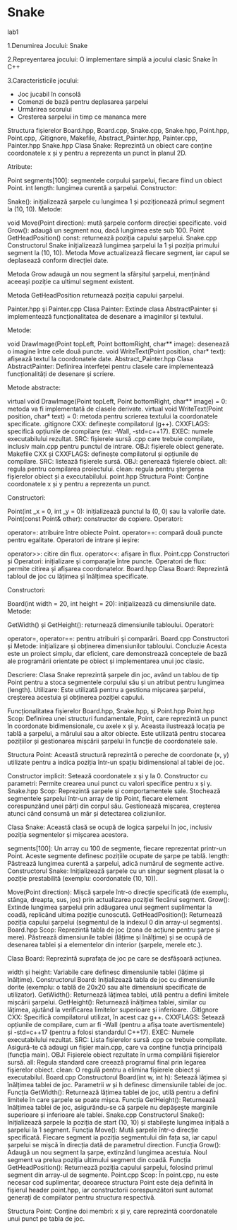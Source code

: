 # Snake
lab1

1.Denumirea Jocului:
Snake

2.Repreyentarea jocului:
O implementare simplă a jocului clasic Snake în C++

3.Caracteristicile jocului:
- Joc jucabil în consolă
- Comenzi de bază pentru deplasarea șarpelui
- Urmărirea scorului
- Cresterea sarpelui in timp ce mananca mere

Structura fișierelor
Board.hpp, Board.cpp, Snake.cpp, Snake.hpp, Point.hpp, Point.cpp, .Gitignore, Makefile, Abstract_Painter.hpp, Painter.cpp, Painter.hpp
Snake.hpp
Clasa Snake:
Reprezintă un obiect care conține coordonatele x și y pentru a reprezenta un punct în planul 2D.

Atribute:

Point segments[100]: segmentele corpului șarpelui, fiecare fiind un obiect Point.
int length: lungimea curentă a șarpelui.
Constructor:

Snake(): inițializează șarpele cu lungimea 1 și poziționează primul segment la (10, 10).
Metode:

void Move(Point direction): mută șarpele conform direcției specificate.
void Grow(): adaugă un segment nou, dacă lungimea este sub 100.
Point GetHeadPosition() const: returnează poziția capului șarpelui.
Snake.cpp
Constructorul Snake inițializează lungimea șarpelui la 1 și poziția primului segment la (10, 10).
Metoda Move actualizează fiecare segment, iar capul se deplasează conform direcției date.

Metoda Grow adaugă un nou segment la sfârșitul șarpelui, menținând aceeași poziție ca ultimul segment existent.

Metoda GetHeadPosition returnează poziția capului șarpelui.

Painter.hpp și Painter.cpp
Clasa Painter:
Extinde clasa AbstractPainter și implementează funcționalitatea de desenare a imaginilor și textului.

Metode:

void DrawImage(Point topLeft, Point bottomRight, char** image): desenează o imagine între cele două puncte.
void WriteText(Point position, char* text): afișează textul la coordonatele date.
Abstract_Painter.hpp
Clasa AbstractPainter:
Definirea interfeței pentru clasele care implementează funcționalități de desenare și scriere.

Metode abstracte:

virtual void DrawImage(Point topLeft, Point bottomRight, char** image) = 0: metoda va fi implementată de clasele derivate.
virtual void WriteText(Point position, char* text) = 0: metoda pentru scrierea textului la coordonatele specificate.
.gitignore
CXX: definește compilatorul (g++).
CXXFLAGS: specifică opțiunile de compilare (ex: -Wall, -std=c++17).
EXEC: numele executabilului rezultat.
SRC: fișierele sursă .cpp care trebuie compilate, inclusiv main.cpp pentru punctul de intrare.
OBJ: fișierele obiect generate.
Makefile
CXX și CXXFLAGS: definește compilatorul și opțiunile de compilare.
SRC: listează fișierele sursă.
OBJ: generează fișierele obiect.
all: regula pentru compilarea proiectului.
clean: regula pentru ștergerea fișierelor obiect și a executabilului.
point.hpp
Structura Point:
Conține coordonatele x și y pentru a reprezenta un punct.

Constructori:

Point(int _x = 0, int _y = 0): inițializează punctul la (0, 0) sau la valorile date.
Point(const Point& other): constructor de copiere.
Operatori:

operator=: atribuire între obiecte Point.
operator==: compară două puncte pentru egalitate.
Operatori de intrare și ieșire:

operator>>: citire din flux.
operator<<: afișare în flux.
Point.cpp
Constructori și Operatori: inițializare și comparație între puncte.
Operatori de flux: permite citirea și afișarea coordonatelor.
Board.hpp
Clasa Board:
Reprezintă tabloul de joc cu lățimea și înălțimea specificate.

Constructori:

Board(int width = 20, int height = 20): inițializează cu dimensiunile date.
Metode:

GetWidth() și GetHeight(): returnează dimensiunile tabloului.
Operatori:

operator=, operator==: pentru atribuiri și comparări.
Board.cpp
Constructori și Metode: inițializare și obținerea dimensiunilor tabloului.
Concluzie
Acesta este un proiect simplu, dar eficient, care demonstrează conceptele de bază ale programării orientate pe obiect și implementarea unui joc clasic.

Descriere: Clasa Snake reprezintă șarpele din joc, având un tablou de tip Point pentru a stoca segmentele corpului său și un atribut pentru lungimea (length). Utilizare: Este utilizată pentru a gestiona mișcarea șarpelui, creșterea acestuia și obținerea poziției capului.

Funcționalitatea fișierelor Board.hpp, Snake.hpp, și Point.hpp
Point.hpp
Scop: Definirea unei structuri fundamentale, Point, care reprezintă un punct în coordonate bidimensionale, cu axele x și y. Aceasta ilustrează locația pe tablă a șarpelui, a mărului sau a altor obiecte. Este utilizată pentru stocarea pozițiilor și gestionarea mișcării șarpelui în funcție de coordonatele sale.

Structura Point: Această structură reprezintă o pereche de coordonate (x, y) utilizate pentru a indica poziția într-un spațiu bidimensional al tablei de joc.

Constructor implicit: Setează coordonatele x și y la 0.
Constructor cu parametri: Permite crearea unui punct cu valori specifice pentru x și y.
Snake.hpp
Scop: Reprezintă șarpele și comportamentele sale. Stochează segmentele șarpelui într-un array de tip Point, fiecare element corespunzând unei părți din corpul său. Gestionează mișcarea, creșterea atunci când consumă un măr și detectarea coliziunilor.

Clasa Snake: Această clasă se ocupă de logica șarpelui în joc, inclusiv poziția segmentelor și mișcarea acestora.

segments[100]: Un array cu 100 de segmente, fiecare reprezentat printr-un Point. Aceste segmente definesc pozițiile ocupate de șarpe pe tablă.
length: Păstrează lungimea curentă a șarpelui, adică numărul de segmente active.
Constructorul Snake: Inițializează șarpele cu un singur segment plasat la o poziție prestabilită (exemplu: coordonatele (10, 10)).

Move(Point direction): Mișcă șarpele într-o direcție specificată (de exemplu, stânga, dreapta, sus, jos) prin actualizarea poziției fiecărui segment.
Grow(): Extinde lungimea șarpelui prin adăugarea unui segment suplimentar la coadă, replicând ultima poziție cunoscută.
GetHeadPosition(): Returnează poziția capului șarpelui (segmentul de la indexul 0 din array-ul segments).
Board.hpp
Scop: Reprezintă tabla de joc (zona de acțiune pentru șarpe și mere). Păstrează dimensiunile tablei (lățime și înălțime) și se ocupă de desenarea tablei și a elementelor din interior (șarpele, merele etc.).

Clasa Board: Reprezintă suprafața de joc pe care se desfășoară acțiunea.

width și height: Variabile care definesc dimensiunile tablei (lățime și înălțime).
Constructorul Board: Inițializează tabla de joc cu dimensiunile dorite (exemplu: o tablă de 20x20 sau alte dimensiuni specificate de utilizator).
GetWidth(): Returnează lățimea tablei, utilă pentru a defini limitele mișcării șarpelui.
GetHeight(): Returnează înălțimea tablei, similar cu lățimea, ajutând la verificarea limitelor superioare și inferioare.
.GitIgnore
CXX: Specifică compilatorul utilizat, în acest caz g++.
CXXFLAGS: Setează opțiunile de compilare, cum ar fi -Wall (pentru a afișa toate avertismentele) și -std=c++17 (pentru a folosi standardul C++17).
EXEC: Numele executabilului rezultat.
SRC: Lista fișierelor sursă .cpp ce trebuie compilate. Asigură-te că adaugi un fișier main.cpp, care va conține funcția principală (funcția main).
OBJ: Fișierele obiect rezultate în urma compilării fișierelor sursă.
all: Regula standard care creează programul final prin legarea fișierelor obiect.
clean: O regulă pentru a elimina fișierele obiect și executabilul.
Board.cpp
Constructorul Board(int w, int h): Setează lățimea și înălțimea tablei de joc. Parametrii w și h definesc dimensiunile tablei de joc.
Funcția GetWidth(): Returnează lățimea tablei de joc, utilă pentru a defini limitele în care șarpele se poate mișca.
Funcția GetHeight(): Returnează înălțimea tablei de joc, asigurându-se că șarpele nu depășește marginile superioare și inferioare ale tablei.
Snake.cpp
Constructorul Snake(): Inițializează șarpele la poziția de start (10, 10) și stabilește lungimea inițială a șarpelui la 1 segment.
Funcția Move(): Mută șarpele într-o direcție specificată. Fiecare segment ia poziția segmentului din fața sa, iar capul șarpelui se mișcă în direcția dată de parametrul direction.
Funcția Grow(): Adaugă un nou segment la șarpe, extinzând lungimea acestuia. Noul segment va prelua poziția ultimului segment din coadă.
Funcția GetHeadPosition(): Returnează poziția capului șarpelui, folosind primul segment din array-ul de segmente.
Point.cpp
Scop: În point.cpp, nu este necesar cod suplimentar, deoarece structura Point este deja definită în fișierul header point.hpp, iar constructorii corespunzători sunt automat generați de compilator pentru structura respectivă.

Structura Point: Conține doi membri: x și y, care reprezintă coordonatele unui punct pe tabla de joc.

